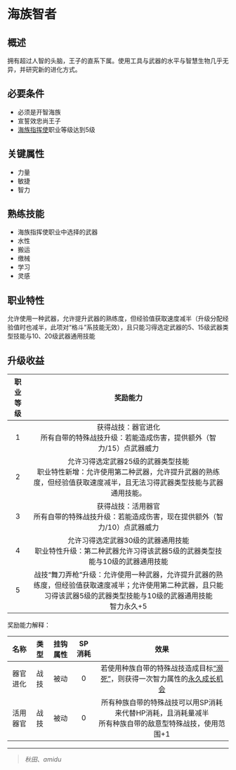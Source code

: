 # 海族智者

## 概述

拥有超过人智的头脑，王子的直系下属。使用工具与武器的水平与智慧生物几乎无异，并研究新的进化方式。

## 必要条件

* 必须是开智海族
* 宣誓效忠尚王子
* <a href="../umiumeshikikan" target="_blank">海族指挥使</a>职业等级达到5级

## 关键属性

* 力量
* 敏捷
* 智力

## 熟练技能

* 海族指挥使职业中选择的武器
* 水性
* 搬运
* 缴械
* 学习
* 灵感
  
## 职业特性

允许使用一种武器，允许提升武器的熟练度，但经验值获取速度减半（升级分配经验值时也减半，此项对“格斗”系技能无效），且只能习得选定武器的5、15级武器类型技能与10、20级武器通用技能

## 升级收益

职业等级|奖励能力
:--:|:--:
1|获得战技：器官进化<br>所有自带的特殊战技升级：若能造成伤害，提供额外（智力/15）点武器威力
2|允许习得选定武器25级的武器类型技能<br>职业特性新增：允许使用第二种武器，允许提升武器的熟练度，但经验值获取速度减半，且无法习得武器类型技能与武器通用技能。
3|获得战技：活用器官<br>所有自带的特殊战技升级：若能造成伤害，现在提供额外（智力/10）点武器威力
4|允许习得选定武器30级的武器通用技能<br>职业特性升级：第二种武器允许习得该武器5级的武器类型技能与10级的武器通用技能
5|战技“舞刀弄枪”升级：允许使用一种武器，允许提升武器的熟练度，但经验值获取速度减半；允许使用第二种武器，且只能习得该武器5级的武器类型技能与10级的武器通用技能<br>智力永久+5

奖励能力解释：

名称|类型|挂钩属性|SP消耗|效果
:--:|:--:|:--:|:--:|:--:
器官进化|战技|被动|0|若使用种族自带的特殊战技造成目标<a href="../../../../status/normal/#濒死" target="_blank">“濒死”</a>，则获得一次智力属性的<a href="/rules/V4.x rules/1·attribute/#被动战技带来的属性成长" target="_blank">永久成长机会</a>
活用器官|战技|被动|0|所有种族自带的特殊战技可以用SP消耗来代替HP消耗，且消耗量减半<br>所有种族自带的敌意型特殊战技，使用范围+1

---

> *秋田*、*amidu*